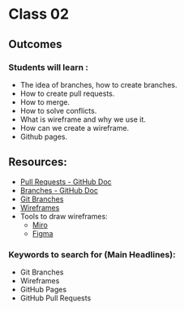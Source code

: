 # Class 02

## Outcomes
### Students will learn :
- The idea of branches, how to create branches.
- How to create pull requests.
- How to merge. 
- How to solve conflicts.
- What is wireframe and why we use it.
- How can we create a wireframe.   
- Github pages. 


## Resources:
* [Pull Requests - GitHub Doc](https://docs.github.com/en/pull-requests/collaborating-with-pull-requests/proposing-changes-to-your-work-with-pull-requests/about-pull-requests)
* [Branches - GitHub Doc](https://docs.github.com/en/pull-requests/collaborating-with-pull-requests/proposing-changes-to-your-work-with-pull-requests/about-branches)
* [Git Branches](https://www.atlassian.com/git/tutorials/using-branches)
* [Wireframes](https://www.usability.gov/how-to-and-tools/methods/wireframing.html)
* Tools to draw wireframes:
   * [Miro](https://miro.com/blog/google-meet-whiteboard/)
   * [Figma](https://www.figma.com/)


### Keywords to search for (Main Headlines):
* Git Branches
* Wireframes
* GitHub Pages
* GitHub Pull Requests